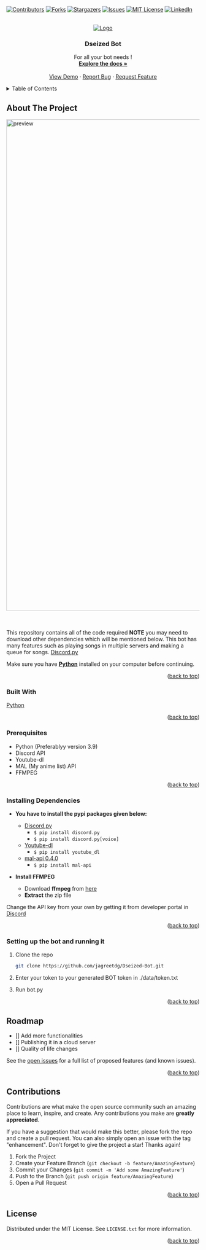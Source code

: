 <div id="top"></div>

[![Contributors][contributors-shield]][contributors-url]
[![Forks][forks-shield]][forks-url]
[![Stargazers][stars-shield]][stars-url]
[![Issues][issues-shield]][issues-url]
[![MIT License][license-shield]][license-url]
[![LinkedIn][linkedin-shield]][linkedin-url]



<!-- PROJECT LOGO -->
<br />
<div align="center">
  <a href="https://github.com/acm-iem/Dseized-Bot">
    <img src="https://github.com/jagreetdg/Dseized-Bot/blob/master/data/Dseized_Logo.gif" alt="Logo">
  </a>

  <h3 align="center">Dseized Bot</h3>

  <p align="center">
    For all your bot needs !
    <br />
    <a href="https://github.com/jagreetdg/Dseized-Bot"><strong>Explore the docs »</strong></a>
    <br />
    <br />
    <a href="https://github.com/jagreetdg/Dseized-Bot">View Demo</a>
    ·
    <a href="https://github.com/jagreetdg/Dseized-Bot/issues">Report Bug</a>
    ·
    <a href="https://github.com/jagreetdg/Dseized-Bot/issues">Request Feature</a>
  </p>
</div>



<!-- TABLE OF CONTENTS -->
<details>
  <summary>Table of Contents</summary>
  <ol>
    <li>
      <a href="#about-the-project">About The Project</a>
      <ul>
        <li><a href="#built-with">Built With</a></li>
        <li><a href="#prerequisites">Prerequisites</a></li>
        <li><a href="#installing-dependencies">Installing Dependencies</a></li>
        <li><a href="#setting-up-the-bot-and-running-it">Setting up the bot and running it</a></li>
      </ul>
    </li>
    <li><a href="#roadmap">Roadmap</a></li>
    <li><a href="#contributions">Contributing</a></li>
    <li><a href="#license">License</a></li>
  </ol>
</details>



<!-- ABOUT THE PROJECT -->
## About The Project
<div align="centre">
  <a href="https://github.com/acm-iem/Dseized-Bot">
    <img src="https://github.com/acm-iem/Dseized-Bot/blob/master/data/About%20the%20project.png" alt="preview" width="1280">
  </a>
  <br>
  <br>
  <br>
</div>


This repository contains all of the code required **NOTE** you may need to download other dependencies which will be mentioned below. This bot has many features such as playing songs in multiple servers and making a queue for songs. [Discord.py](https://pypi.org/project/discord.py/)


Make sure you have [**Python**](https://python.org) installed on your computer before continuing.

<p align="right">(<a href="#top">back to top</a>)</p>



### Built With

[Python](https://python.org)


<p align="right">(<a href="#top">back to top</a>)</p>

### Prerequisites

* Python (Preferablyy version 3.9)
* Discord API
* Youtube-dl
* MAL (My anime list) API
* FFMPEG


<p align="right">(<a href="#top">back to top</a>)</p>

### Installing Dependencies


* **You have to install the pypi packages given below:**
    * [Discord.py](https://pypi.org/project/discord.py/)
        * `$ pip install discord.py`
        * `$ pip install discord.py[voice]`
    * [Youtube-dl](https://pypi.org/project/youtube_dl/)
        * `$ pip install youtube_dl`
    * [mal-api 0.4.0 ](https://pypi.org/project/mal-api/)
        * `$ pip install mal-api`

* **Install FFMPEG**
   * Download **ffmpeg** from [here](https://www.gyan.dev/ffmpeg/builds/ffmpeg-release-essentials.zip)
   * **Extract** the zip file 
   

Change the API key from your own by getting it from developer portal in [Discord](https://discord.com/developers/applications)


<p align="right">(<a href="#top">back to top</a>)</p>

### Setting up the bot and running it

1. Clone the repo
   ```sh
   git clone https://github.com/jagreetdg/Dseized-Bot.git
   ```
2. Enter your token to your generated BOT token in ./data/token.txt

3. Run bot.py

<p align="right">(<a href="#top">back to top</a>)</p>

<!-- ROADMAP -->
## Roadmap

- [] Add more functionalities
- [] Publishing it in a cloud server
- [] Quality of life changes


See the [open issues](https://github.com/jagreetdg/Dseized-Bot/issues) for a full list of proposed features (and known issues).

<p align="right">(<a href="#top">back to top</a>)</p>



<!-- CONTRIBUTING -->
## Contributions

Contributions are what make the open source community such an amazing place to learn, inspire, and create. Any contributions you make are **greatly appreciated**.

If you have a suggestion that would make this better, please fork the repo and create a pull request. You can also simply open an issue with the tag "enhancement".
Don't forget to give the project a star! Thanks again!

1. Fork the Project
2. Create your Feature Branch (`git checkout -b feature/AmazingFeature`)
3. Commit your Changes (`git commit -m 'Add some AmazingFeature'`)
4. Push to the Branch (`git push origin feature/AmazingFeature`)
5. Open a Pull Request

<p align="right">(<a href="#top">back to top</a>)</p>



<!-- LICENSE -->
## License

Distributed under the MIT License. See `LICENSE.txt` for more information.

<p align="right">(<a href="#top">back to top</a>)</p>



<!-- MARKDOWN LINKS & IMAGES -->
<!-- https://www.markdownguide.org/basic-syntax/#reference-style-links -->
[contributors-shield]: https://img.shields.io/github/contributors/jagreetdg/Dseized-Bot.svg?style=for-the-badge
[contributors-url]: https://github.com/jagreetdg/Dseized-Bot/graphs/contributors
[forks-shield]: https://img.shields.io/github/forks/jagreetdg/Dseized-Bot.svg?style=for-the-badge
[forks-url]: https://github.com/jagreetdg/Dseized-Bot/network/members
[stars-shield]: https://img.shields.io/github/stars/jagreetdg/Dseized-Bot.svg?style=for-the-badge
[stars-url]: https://github.com/jagreetdg/Dseized-Bot/stargazers
[issues-shield]: https://img.shields.io/github/issues/jagreetdg/Dseized-Bot.svg?style=for-the-badge
[issues-url]: https://github.com/jagreetdg/Dseized-Bot/issues
[license-shield]: https://img.shields.io/github/license/jagreetdg/Dseized-Bot.svg?style=for-the-badge
[license-url]: https://github.com/jagreetdg/Dseized-Bot/blob/master/LICENSE
[linkedin-shield]: https://img.shields.io/badge/-LinkedIn-black.svg?style=for-the-badge&logo=linkedin&colorB=555
[linkedin-url]: https://www.linkedin.com/in/jagreetdg/
